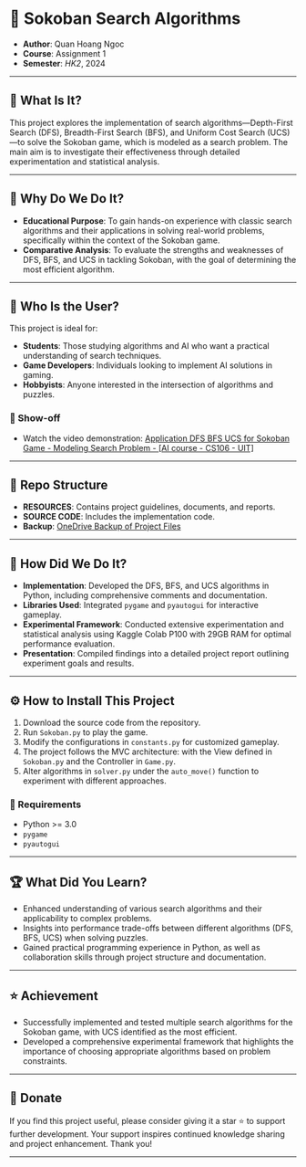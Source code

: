 # 🌟 Sokoban Search Algorithms

- **Author**: Quan Hoang Ngoc
- **Course**: Assignment 1
- **Semester**: _HK2_, 2024

---
## 📖 What Is It?
This project explores the implementation of search algorithms—Depth-First Search (DFS), Breadth-First Search (BFS), and Uniform Cost Search (UCS)—to solve the Sokoban game, which is modeled as a search problem. The main aim is to investigate their effectiveness through detailed experimentation and statistical analysis.

---
## 🎯 Why Do We Do It?
- **Educational Purpose**: To gain hands-on experience with classic search algorithms and their applications in solving real-world problems, specifically within the context of the Sokoban game.
- **Comparative Analysis**: To evaluate the strengths and weaknesses of DFS, BFS, and UCS in tackling Sokoban, with the goal of determining the most efficient algorithm.

---
## 👥 Who Is the User?
This project is ideal for:
- **Students**: Those studying algorithms and AI who want a practical understanding of search techniques.
- **Game Developers**: Individuals looking to implement AI solutions in gaming.
- **Hobbyists**: Anyone interested in the intersection of algorithms and puzzles.  

### 🎥 Show-off
- Watch the video demonstration: [Application DFS BFS UCS for Sokoban Game - Modeling Search Problem - [AI course - CS106 - UIT]](https://youtu.be/s27dXLyyjzo?feature=shared)

---
## 📁 Repo Structure
- **RESOURCES**: Contains project guidelines, documents, and reports.
- **SOURCE CODE**: Includes the implementation code.
- **Backup**: [OneDrive Backup of Project Files](https://uithcm-my.sharepoint.com/:f:/g/personal/22521178_ms_uit_edu_vn/EuXhV_mF0uxJn75qkuz-FdUBuNKOyAOXv53GolTUMTuhNg?e=O6DMoV)

---
## 🚀 How Did We Do It?
- **Implementation**: Developed the DFS, BFS, and UCS algorithms in Python, including comprehensive comments and documentation.
- **Libraries Used**: Integrated `pygame` and `pyautogui` for interactive gameplay.
- **Experimental Framework**: Conducted extensive experimentation and statistical analysis using Kaggle Colab P100 with 29GB RAM for optimal performance evaluation.
- **Presentation**: Compiled findings into a detailed project report outlining experiment goals and results.

---
## ⚙️ How to Install This Project
1. Download the source code from the repository.
2. Run `Sokoban.py` to play the game.
3. Modify the configurations in `constants.py` for customized gameplay.
4. The project follows the MVC architecture: with the View defined in `Sokoban.py` and the Controller in `Game.py`.
5. Alter algorithms in `solver.py` under the `auto_move()` function to experiment with different approaches.

### 🔧 Requirements
- Python >= 3.0
- `pygame`
- `pyautogui`

---
## 🏆 What Did You Learn?
- Enhanced understanding of various search algorithms and their applicability to complex problems.
- Insights into performance trade-offs between different algorithms (DFS, BFS, UCS) when solving puzzles.
- Gained practical programming experience in Python, as well as collaboration skills through project structure and documentation.

---
## ⭐ Achievement
- Successfully implemented and tested multiple search algorithms for the Sokoban game, with UCS identified as the most efficient.
- Developed a comprehensive experimental framework that highlights the importance of choosing appropriate algorithms based on problem constraints.

---
## 🌟 Donate
If you find this project useful, please consider giving it a star ⭐ to support further development. Your support inspires continued knowledge sharing and project enhancement. Thank you!

---
